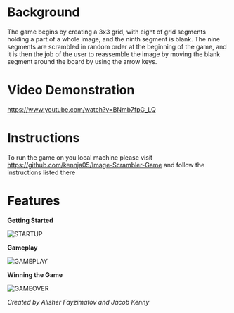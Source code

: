 Background
==========

The game begins by creating a 3x3 grid, with eight of grid segments holding a part of a whole image, and the ninth segment is blank. The nine segments are scrambled in random order at the beginning of the game, and it is then the job of the user to reassemble the image by moving the blank segment around the board by using the arrow keys.

Video Demonstration
===================

https://www.youtube.com/watch?v=BNmb7fpG_LQ

Instructions
============

To run the game on you local machine please visit https://github.com/kennja05/Image-Scrambler-Game and follow the instructions listed there

Features
========

**Getting Started**

![STARTUP](https://media.giphy.com/media/UrPH02ZBQqXk0ZW9Qk/giphy.gif)

**Gameplay**

![GAMEPLAY](https://media.giphy.com/media/ckThXih9Pi1Oyzyh6M/giphy.gif)

**Winning the Game**

![GAMEOVER](https://media.giphy.com/media/WqG4OWOPnen5GVE036/giphy.gif)

*Created by Alisher Fayzimatov and Jacob Kenny*
